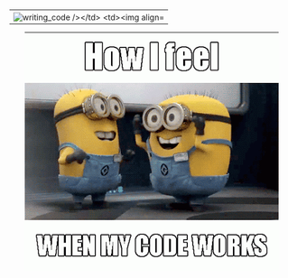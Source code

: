#

<table>
    <tr>
        <td><img align="center" src="https://github.com/tuyojr/pythonUdacity/blob/main/exercises/writing_code.gif" alt="writing_code /></td>
        <td><img align="center" src="https://github.com/tuyojr/pythonUdacity/blob/main/exercises/jim_carrey.gif" /></td>
    </tr>
</table>

<div align="center">
  <img align="center" src="https://github.com/tuyojr/pythonUdacity/blob/main/exercises/working_code.gif" alt="working_code" />
</div>
